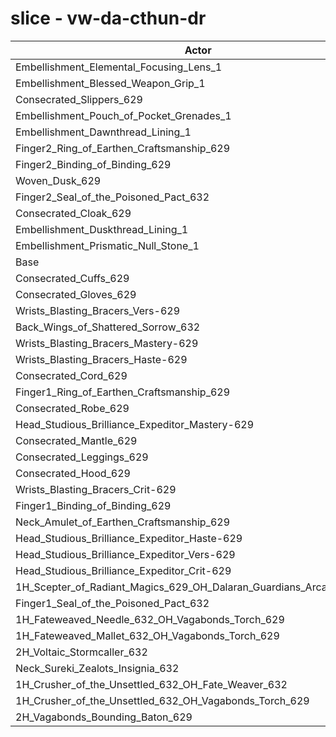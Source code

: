 # slice - vw-da-cthun-dr
| Actor | DPS | Increase |
|---|:---:|:---:|
|Embellishment_Elemental_Focusing_Lens_1|1211250|0.55%|
|Embellishment_Blessed_Weapon_Grip_1|1209677|0.42%|
|Consecrated_Slippers_629|1207689|0.25%|
|Embellishment_Pouch_of_Pocket_Grenades_1|1207549|0.24%|
|Embellishment_Dawnthread_Lining_1|1207135|0.21%|
|Finger2_Ring_of_Earthen_Craftsmanship_629|1206930|0.19%|
|Finger2_Binding_of_Binding_629|1205915|0.10%|
|Woven_Dusk_629|1205821|0.10%|
|Finger2_Seal_of_the_Poisoned_Pact_632|1205541|0.07%|
|Consecrated_Cloak_629|1205171|0.04%|
|Embellishment_Duskthread_Lining_1|1204990|0.03%|
|Embellishment_Prismatic_Null_Stone_1|1204716|0.00%|
|Base|1204665|0.00%|
|Consecrated_Cuffs_629|1203987|-0.06%|
|Consecrated_Gloves_629|1203364|-0.11%|
|Wrists_Blasting_Bracers_Vers-629|1203123|-0.13%|
|Back_Wings_of_Shattered_Sorrow_632|1202909|-0.15%|
|Wrists_Blasting_Bracers_Mastery-629|1202033|-0.22%|
|Wrists_Blasting_Bracers_Haste-629|1201892|-0.23%|
|Consecrated_Cord_629|1201782|-0.24%|
|Finger1_Ring_of_Earthen_Craftsmanship_629|1201266|-0.28%|
|Consecrated_Robe_629|1201256|-0.28%|
|Head_Studious_Brilliance_Expeditor_Mastery-629|1200698|-0.33%|
|Consecrated_Mantle_629|1200505|-0.35%|
|Consecrated_Leggings_629|1200266|-0.37%|
|Consecrated_Hood_629|1200051|-0.38%|
|Wrists_Blasting_Bracers_Crit-629|1199600|-0.42%|
|Finger1_Binding_of_Binding_629|1199377|-0.44%|
|Neck_Amulet_of_Earthen_Craftsmanship_629|1197890|-0.56%|
|Head_Studious_Brilliance_Expeditor_Haste-629|1195739|-0.74%|
|Head_Studious_Brilliance_Expeditor_Vers-629|1195526|-0.76%|
|Head_Studious_Brilliance_Expeditor_Crit-629|1191507|-1.09%|
|1H_Scepter_of_Radiant_Magics_629_OH_Dalaran_Guardians_Arcanotool_632|1189484|-1.26%|
|Finger1_Seal_of_the_Poisoned_Pact_632|1187638|-1.41%|
|1H_Fateweaved_Needle_632_OH_Vagabonds_Torch_629|1184212|-1.70%|
|1H_Fateweaved_Mallet_632_OH_Vagabonds_Torch_629|1182909|-1.81%|
|2H_Voltaic_Stormcaller_632|1173516|-2.59%|
|Neck_Sureki_Zealots_Insignia_632|1160425|-3.67%|
|1H_Crusher_of_the_Unsettled_632_OH_Fate_Weaver_632|1014319|-15.80%|
|1H_Crusher_of_the_Unsettled_632_OH_Vagabonds_Torch_629|1011237|-16.06%|
|2H_Vagabonds_Bounding_Baton_629|979386|-18.70%|
